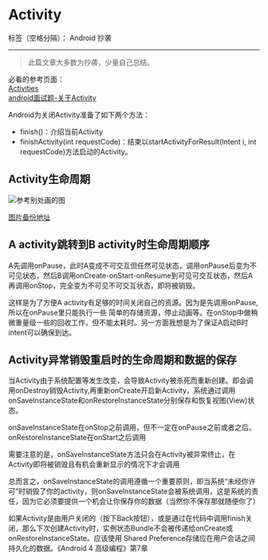 # Activity

标签（空格分隔）： Android 抄袭

---

>此篇文章大多数为抄袭，少量自己总结。

必看的参考页面：  
[Activities](http://www.android-doc.com/guide/components/activities.html)  
[android面试题-关于Activity](http://www.iwfu.me/2016/07/17/%E5%AE%89%E5%8D%93%E9%9D%A2%E8%AF%95%E9%A2%98%EF%BC%9A1-%E5%85%B3%E4%BA%8Eactivity/)



Android为关闭Activity准备了如下两个方法：



- finish()：介绍当前Activity
- finishActivity(int requestCode)：结束以startActivityForResult(Intent i, int requestCode)方法启动的Activity。



## Activity生命周期

![参考别处画的图](https://i.imgur.com/ZzORjrC.png "图片是自己参照别人的画的，如见不到图则需翻墙")

[图片备份地址](https://mega.nz/#!10BQQJ5B!SeTHh1epCvEM8Ceclq78Jj83YuyiTrVe0H8wJmUDdrM)

## A activity跳转到B activity时生命周期顺序
A先调用onPause，此时A变成不可交互但任然可见状态，调用onPause后变为不可见状态，然后B调用onCreate-onStart-onResume到可见可交互状态，然后A再调用onStop，完全变为不可见不可交互状态，即将被销毁。

这样是为了方便A activity有足够的时间关闭自己的资源。因为是先调用onPause,所以在onPause里只能执行一些 简单的存储资源，停止动画等。在onStop中做稍微重量级一些的回收工作，但不能太耗时。另一方面我想是为了保证A启动B时intent可以确保到达。


## Activity异常销毁重启时的生命周期和数据的保存
当Activity由于系统配置等发生改变，会导致Activity被杀死而重新创建。即会调用onDestroy销毁Activity,再重新onCreate开启新Activity，系统通过调用onSaveInstanceState和onRestoreInstanceState分别保存和恢复视图(View)状态。


onSaveInstanceState在onStop之前调用，但不一定在onPause之前或者之后。onRestoreInstanceState在onStart之后调用

需要注意的是，onSaveInstanceState方法只会在Activity被异常终止，在Activity即将被销毁且有机会重新显示的情况下才会调用


总而言之，onSaveInstanceState的调用遵循一个重要原则，即当系统“未经你许可”时销毁了你的activity，则onSaveInstanceState会被系统调用，这是系统的责任，因为它必须要提供一个机会让你保存你的数据（当然你不保存那就随便你了）



如果Activity是由用户关闭的（按下Back按钮），或是通过在代码中调用finish关闭，那么下次创建Activity时，实例状态Bundle不会被传递给onCreate或
onRestoreInstanceState。应该使用 Shared Preference存储应在用户会话之间持久化的数据。《Android 4 高级编程》第7章